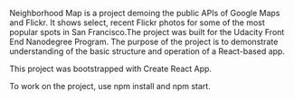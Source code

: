 Neighborhood Map is a project demoing the public APIs of Google Maps and Flickr. It shows select, recent Flickr photos for some of the most popular spots in San Francisco.The project was built for the Udacity Front End Nanodegree Program. The purpose of the project is to demonstrate understanding of the basic structure and operation of a React-based app.

This project was bootstrapped with Create React App.

To work on the project, use npm install and npm start.
